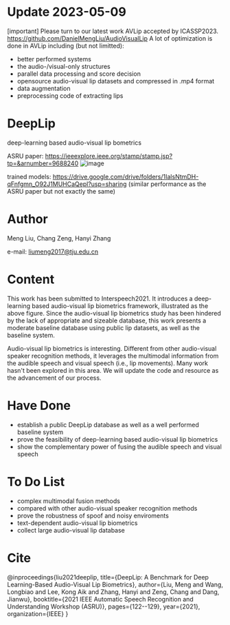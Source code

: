 # Update 2023-05-09
[important] Please turn to our latest work AVLip accepted by ICASSP2023. https://github.com/DanielMengLiu/AudioVisualLip
A lot of optimization is done in AVLip including (but not limitted):
* better performed systems
* the audio-/visual-only structures
* parallel data processing and score decision
* opensource audio-visual lip datasets and compressed in .mp4 format
* data augmentation
* preprocessing code of extracting lips

# DeepLip
deep-learning based audio-visual lip bometrics

ASRU paper: https://ieeexplore.ieee.org/stamp/stamp.jsp?tp=&arnumber=9688240
![image](https://user-images.githubusercontent.com/45690014/162400266-9fa40604-712e-47bb-b22f-16b757e4ebcd.png)

trained models: https://drive.google.com/drive/folders/1IalsNtmDH-qFnfgmn_O92J1MUHCaQepl?usp=sharing
(similar performance as the ASRU paper but not exactly the same)

# Author
 Meng Liu, Chang Zeng, Hanyi Zhang
 
 e-mail: liumeng2017@tju.edu.cn
 
# Content
This work has been submitted to Interspeech2021. It introduces a deep-learning based audio-visual lip biometrics framework, illustrated as the above figure. Since the audio-visual lip biometrics study has been hindered by the lack of appropriate and sizeable database, this work presents a moderate baseline database using public lip datasets, as well as the baseline system. 

Audio-visual lip biometrics is interesting. Different from other audio-visual speaker recognition methods, it leverages the multimodal information from the audible speech and visual speech (i.e., lip movements). Many work hasn't been explored in this area. We will update the code and resource as the advancement of our process.

# Have Done
* establish a public DeepLip database as well as a well performed baseline system
* prove the feasibility of deep-learning based audio-visual lip biometrics
* show the complementary power of fusing the audible speech and visual speech 

# To Do List
* complex multimodal fusion methods
* compared with other audio-visual speaker recognition methods
* prove the robustness of spoof and noisy enviroments
* text-dependent audio-visual lip biometrics
* collect large audio-visual lip database

# Cite
@inproceedings{liu2021deeplip,
  title={DeepLip: A Benchmark for Deep Learning-Based Audio-Visual Lip Biometrics},
  author={Liu, Meng and Wang, Longbiao and Lee, Kong Aik and Zhang, Hanyi and Zeng, Chang and Dang, Jianwu},
  booktitle={2021 IEEE Automatic Speech Recognition and Understanding Workshop (ASRU)},
  pages={122--129},
  year={2021},
  organization={IEEE}
}
